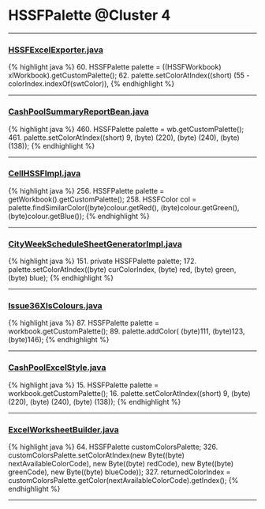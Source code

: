 # HSSFPalette @Cluster 4

***

### [HSSFExcelExporter.java](https://searchcode.com/codesearch/view/76100200/)
{% highlight java %}
60. HSSFPalette palette = ((HSSFWorkbook) xlWorkbook).getCustomPalette();
62.   palette.setColorAtIndex((short) (55 - colorIndex.indexOf(swtColor)),
{% endhighlight %}

***

### [CashPoolSummaryReportBean.java](https://searchcode.com/codesearch/view/99946782/)
{% highlight java %}
460. HSSFPalette palette = wb.getCustomPalette();
461. palette.setColorAtIndex((short) 9, (byte) (220), (byte) (240), (byte) (138));
{% endhighlight %}

***

### [CellHSSFImpl.java](https://searchcode.com/codesearch/view/72854667/)
{% highlight java %}
256. HSSFPalette palette = getWorkbook().getCustomPalette();
258. HSSFColor col = palette.findSimilarColor((byte)colour.getRed(), (byte)colour.getGreen(), (byte)colour.getBlue());
{% endhighlight %}

***

### [CityWeekScheduleSheetGeneratorImpl.java](https://searchcode.com/codesearch/view/92131933/)
{% highlight java %}
151. private HSSFPalette palette;
172.     palette.setColorAtIndex((byte) curColorIndex, (byte) red, (byte) green, (byte) blue);
{% endhighlight %}

***

### [Issue36XlsColours.java](https://searchcode.com/codesearch/view/64531463/)
{% highlight java %}
87. HSSFPalette palette = workbook.getCustomPalette();
89.   palette.addColor( (byte)111, (byte)123, (byte)146);
{% endhighlight %}

***

### [CashPoolExcelStyle.java](https://searchcode.com/codesearch/view/99946830/)
{% highlight java %}
15. HSSFPalette palette = workbook.getCustomPalette();
16. palette.setColorAtIndex((short) 9, (byte) (220), (byte) (240), (byte) (138));
{% endhighlight %}

***

### [ExcelWorksheetBuilder.java](https://searchcode.com/codesearch/view/70648747/)
{% highlight java %}
64. HSSFPalette customColorsPalette;
326.                 customColorsPalette.setColorAtIndex(new Byte((byte) nextAvailableColorCode), new Byte((byte) redCode), new Byte((byte) greenCode), new Byte((byte) blueCode));
327.                 returnedColorIndex = customColorsPalette.getColor(nextAvailableColorCode).getIndex();
{% endhighlight %}

***

